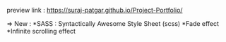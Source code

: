 preview link : 
https://suraj-patgar.github.io/Project-Portfolio/

=> New :
*SASS : Syntactically Awesome Style Sheet (scss)
*Fade effect
*Infinite scrolling effect
